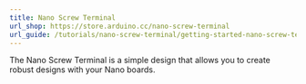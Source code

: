 ```yaml
---
title: Nano Screw Terminal
url_shop: https://store.arduino.cc/nano-screw-terminal
url_guide: /tutorials/nano-screw-terminal/getting-started-nano-screw-terminal
---
```


The Nano Screw Terminal is a simple design that allows you to create robust designs with your Nano boards.